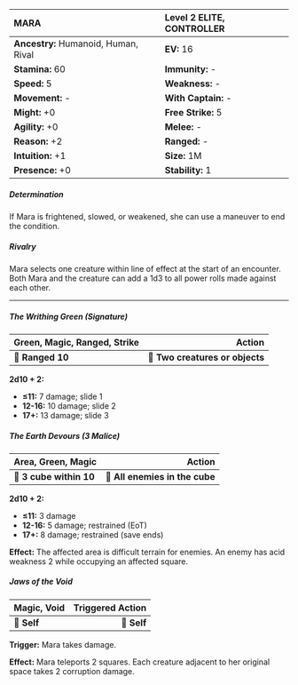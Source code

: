 | **MARA**                                 | Level 2 ELITE, CONTROLLER                |
|:-----------------------------------------|:-----------------------------------------|
| **Ancestry:** Humanoid, Human, Rival     | **EV:** 16                               |
| **Stamina:** 60                          | **Immunity:** -                          |
| **Speed:** 5                             | **Weakness:** -                          |
| **Movement:** -                          | **With Captain:** -                      |
| **Might:** +0                            | **Free Strike:** 5                       |
| **Agility:** +0                          | **Melee:** -                             |
| **Reason:** +2                           | **Ranged:** -                            |
| **Intuition:** +1                        | **Size:** 1M                             |
| **Presence:** +0                         | **Stability:** 1                         |

##### Determination

If Mara is frightened, slowed, or weakened, she can use a maneuver to end the condition.

##### Rivalry

Mara selects one creature within line of effect at the start of an encounter. Both Mara and the creature can add a 1d3 to all power rolls made against each other.

---

##### **The Writhing Green (Signature)**

| **Green, Magic, Ranged, Strike** |                      **Action** |
| -------------------------------- | -------------------------------:|
| **📏 Ranged 10**                 | **🎯 Two creatures or objects** |

**2d10 + 2:**
- **≤11:** 7 damage; slide 1
- **12-16:** 10 damage; slide 2
- **17+:** 13 damage; slide 3

##### **The Earth Devours (3 Malice)**

| **Area, Green, Magic**  |                     **Action** |
| ----------------------- | ------------------------------:|
| **📏 3 cube within 10** | **🎯 All enemies in the cube** |

**2d10 + 2:**
- **≤11:** 3 damage
- **12-16:** 5 damage; restrained (EoT)
- **17+:** 8 damage; restrained (save ends)

**Effect:** The affected area is difficult terrain for enemies. An enemy has acid weakness 2 while occupying an affected square.

##### **Jaws of the Void**

| **Magic, Void** | **Triggered Action** |
| --------------- | --------------------:|
| **📏 Self**     |          **🎯 Self** |

**Trigger:** Mara takes damage.

**Effect:** Mara teleports 2 squares. Each creature adjacent to her original space takes 2 corruption damage.
